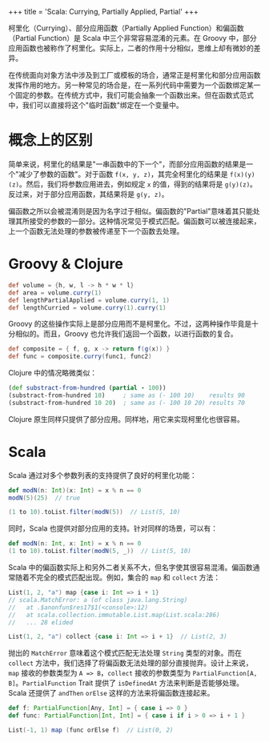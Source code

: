 +++
title = 'Scala: Currying, Partially Applied, Partial'
+++

柯里化（Currying）、部分应用函数（Partially Applied Function）和偏函数（Partial Function）是 Scala 中三个非常容易混淆的元素。在 Groovy 中，部分应用函数也被称作了柯里化。实际上，二者的作用十分相似，思维上却有微妙的差异。

在传统面向对象方法中涉及到工厂或模板的场合，通常正是柯里化和部分应用函数发挥作用的地方。另一种常见的场合是，在一系列代码中需要为一个函数绑定某一个固定的参数。在传统方式中，我们可能会抽象一个函数出来。但在函数式范式中，我们可以直接将这个"临时函数"绑定在一个变量中。

# 概念上的区别

简单来说，柯里化的结果是"一串函数中的下一个"，而部分应用函数的结果是一个"减少了参数的函数"。对于函数 `f(x, y, z)`，其完全柯里化的结果是 `f(x)(y)(z)`。然后，我们将参数应用进去，例如规定 `x` 的值，得到的结果将是 `g(y)(z)`。反过来，对于部分应用函数，其结果将是 `g(y, z)`。

偏函数之所以会被混淆则是因为名字过于相似。偏函数的"Partial"意味着其只能处理其所接受的参数的一部分。这种情况常见于模式匹配。偏函数可以被连接起来，上一个函数无法处理的参数被传递至下一个函数去处理。

# Groovy & Clojure

``` groovy
def volume = {h, w, l -> h * w * l}
def area = volume.curry(1)
def lengthPartialApplied = volume.curry(1, 1)
def lengthCurried = volume.curry(1).curry(1)
```

Groovy 的这些操作实际上是部分应用而不是柯里化。不过，这两种操作毕竟是十分相似的。而且，Groovy 也允许我们返回一个函数，以进行函数的复合。

``` groovy
def composite = { f, g, x -> return f(g(x)) }
def func = composite.curry(func1, func2)
```

Clojure 中的情况略微类似：

``` clojure
(def substract-from-hundred (partial - 100))
(substract-from-hundred 10)     ; same as (- 100 10)    results 90
(substract-from-hundred 10 20)  ; same as (- 100 10 20) results 70
```

Clojure 原生同样只提供了部分应用。同样地，用它来实现柯里化也很容易。

# Scala

Scala 通过对多个参数列表的支持提供了良好的柯里化功能：

``` scala
def modN(n: Int)(x: Int) = x % n == 0
modN(5)(25)  // true

(1 to 10).toList.filter(modN(5))  // List(5, 10)
```

同时，Scala 也提供对部分应用的支持。针对同样的场景，可以有：

``` scala
def modN(n: Int, x: Int) = x % n == 0
(1 to 10).toList.filter(modN(5, _))  // List(5, 10)
```

Scala 中的偏函数实际上和另外二者关系不大，但名字使其很容易混淆。偏函数通常随着不完全的模式匹配出现。例如，集合的 `map` 和 `collect` 方法：

``` scala
List(1, 2, "a") map {case i: Int => i + 1}
// scala.MatchError: a (of class java.lang.String)
//   at .$anonfun$res17$1(<console>:12)
//   at scala.collection.immutable.List.map(List.scala:286)
//   ... 28 elided

List(1, 2, "a") collect {case i: Int => i + 1}  // List(2, 3)
```

抛出的 `MatchError` 意味着这个模式匹配无法处理 `String` 类型的对象。而在 `collect` 方法中，我们选择了将偏函数无法处理的部分直接抛弃。设计上来说，`map` 接收的参数类型为 `A => B`，`collect` 接收的参数类型为 `PartialFunction[A, B]`。`PartialFunction` Trait 提供了 `isDefinedAt` 方法来判断是否能够处理。Scala 还提供了 `andThen` `orElse` 这样的方法来将偏函数连接起来。

``` scala
def f: PartialFunction[Any, Int] = { case i => 0 }
def func: PartialFunction[Int, Int] = { case i if i > 0 => i + 1 }

List(-1, 1) map (func orElse f)  // List(0, 2)
```

